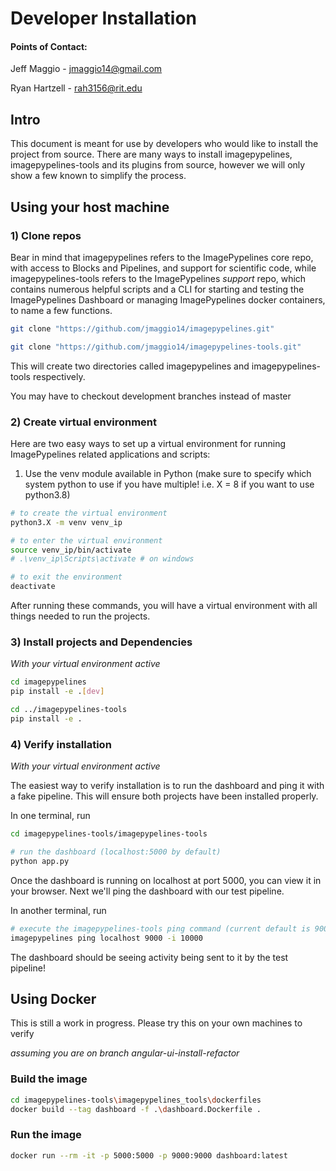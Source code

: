 # Developer Installation

#### Points of Contact:

Jeff Maggio   - jmaggio14@gmail.com

Ryan Hartzell - rah3156@rit.edu


## Intro

This document is meant for use by developers who would like to install the project from source. There are many ways to install imagepypelines, imagepypelines-tools and its plugins from source, however we will only show a few known to simplify the process.


## Using your host machine

### 1) Clone repos

Bear in mind that imagepypelines refers to the ImagePypelines core repo, with access to Blocks and Pipelines, and support for scientific code, while imagepypelines-tools refers to the ImagePypelines *support* repo, which contains numerous helpful scripts and a CLI for starting and testing the ImagePypelines Dashboard or managing ImagePypelines docker containers, to name a few functions.


```bash
git clone "https://github.com/jmaggio14/imagepypelines.git"

git clone "https://github.com/jmaggio14/imagepypelines-tools.git"
```
This will create two directories called imagepypelines and imagepypelines-tools respectively.

You may have to checkout development branches instead of master

### 2) Create virtual environment

Here are two easy ways to set up a virtual environment for running ImagePypelines related applications and scripts:

1) Use the venv module available in Python (make sure to specify which system python to use if you have multiple! i.e. X = 8 if you want to use python3.8)
```bash
# to create the virtual environment
python3.X -m venv venv_ip

# to enter the virtual environment
source venv_ip/bin/activate
# .\venv_ip\Scripts\activate # on windows

# to exit the environment
deactivate
```

After running these commands, you will have a virtual environment with all things needed to run the projects.

### 3) Install projects and Dependencies

*With your virtual environment active*

```bash
cd imagepypelines
pip install -e .[dev]

cd ../imagepypelines-tools
pip install -e .
```

### 4) Verify installation

*With your virtual environment active*

The easiest way to verify installation is to run the dashboard and ping it with a fake pipeline. This will ensure both projects have been installed properly.

In one terminal, run
```bash
cd imagepypelines-tools/imagepypelines-tools

# run the dashboard (localhost:5000 by default)
python app.py
```

Once the dashboard is running on localhost at port 5000, you can view it in your browser. Next we'll ping the dashboard with our test pipeline.

In another terminal, run
```bash
# execute the imagepypelines-tools ping command (current default is 9000 to communicate with dashboard's chatroom)
imagepypelines ping localhost 9000 -i 10000
```

The dashboard should be seeing activity being sent to it by the test pipeline!


## Using Docker
This is still a work in progress. Please try this on your own machines to verify

*assuming you are on branch angular-ui-install-refactor*

### Build the image
```bash
cd imagepypelines-tools\imagepypelines_tools\dockerfiles
docker build --tag dashboard -f .\dashboard.Dockerfile .
```

### Run the image
```bash
docker run --rm -it -p 5000:5000 -p 9000:9000 dashboard:latest
```
